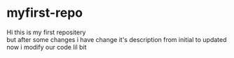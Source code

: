 # myfirst-repo
Hi this is my first repositery 
<br>
but after some changes i have change it's description from initial to updated
<br>
now i modify our code lil bit
